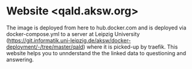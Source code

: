 # Website <qald.aksw.org>

The image is deployed from here to hub.docker.com and is deployed via docker-compose.yml to a server at Leipzig University (https://git.informatik.uni-leipzig.de/aksw/docker-deployment/-/tree/master/qald) where it is picked-up by traefik.
This website helps you to unnderstand the the linked data to questioning and answering.
